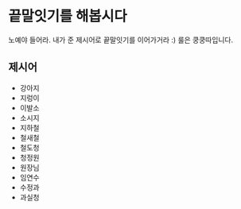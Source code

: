 # 끝말잇기를 해봅시다
노예야 들어라. 내가 준 제시어로 끝말잇기를 이어가거라 :)
룰은 쿵쿵따입니다.

## 제시어
- 강아지
- 지렁이
- 이발소
- 소시지
- 지하철
- 철새철
- 철도청
- 청정원
- 원장님
- 임연수
- 수정과
- 과실청